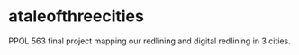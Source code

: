 # ataleofthreecities
PPOL 563 final project mapping our redlining and digital redlining in 3 cities. 
